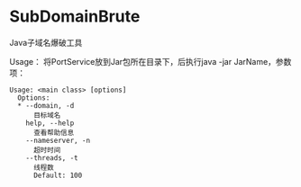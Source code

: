 # SubDomainBrute
Java子域名爆破工具

Usage：
将PortService放到Jar包所在目录下，后执行java -jar JarName，参数项：

```
Usage: <main class> [options]
  Options:
  * --domain, -d
      目标域名
    help, --help
      查看帮助信息
    --nameserver, -n
      超时时间
    --threads, -t
      线程数
      Default: 100
```